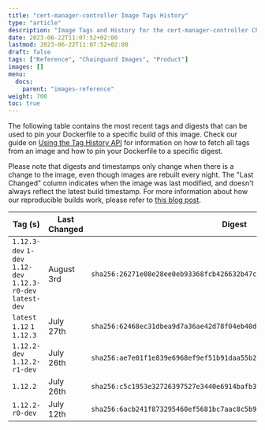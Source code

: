 ```yaml
---
title: "cert-manager-controller Image Tags History"
type: "article"
description: "Image Tags and History for the cert-manager-controller Chainguard Image"
date: 2023-06-22T11:07:52+02:00
lastmod: 2023-06-22T11:07:52+02:00
draft: false
tags: ["Reference", "Chainguard Images", "Product"]
images: []
menu:
  docs:
    parent: "images-reference"
weight: 700
toc: true
---
```


The following table contains the most recent tags and digests that can be used to pin your Dockerfile to a specific build of this image. Check our guide on [Using the Tag History API](/chainguard/chainguard-images/using-the-tag-history-api/) for information on how to fetch all tags from an image and how to pin your Dockerfile to a specific digest.

Please note that digests and timestamps only change when there is a change to the image, even though images are rebuilt every night. The "Last Changed" column indicates when the image was last modified, and doesn't always reflect the latest build timestamp. For more information about how our reproducible builds work, please refer to [this blog post](https://www.chainguard.dev/unchained/reproducing-chainguards-reproducible-image-builds).

| Tag (s)                                                       | Last Changed | Digest                                                                    |
|---------------------------------------------------------------|--------------|---------------------------------------------------------------------------|
|  `1.12.3-dev` `1-dev` `1.12-dev` `1.12.3-r0-dev` `latest-dev` | August 3rd   | `sha256:26271e08e28ee0eb93368fcb426632b47cb9720f0d46a2d2527a9e48d167620f` |
|  `latest` `1.12` `1` `1.12.3`                                 | July 27th    | `sha256:62468ec31dbea9d7a36ae42d78f04eb40ddb1fc9142737e5ee3277265a053a19` |
|  `1.12.2-dev` `1.12.2-r1-dev`                                 | July 26th    | `sha256:ae7e01f1e839e6968ef9ef51b91daa55b2a89ffbd4edc31aec7debd4afd38a9f` |
|  `1.12.2`                                                     | July 26th    | `sha256:c5c1953e32726397527e3440e6914bafb39ddc3f2703b1c754301d8d6daa8f7c` |
|  `1.12.2-r0-dev`                                              | July 12th    | `sha256:6acb241f873295460ef5681bc7aac8c5b91eb4109b38c85b6fb046c9533aea0e` |
